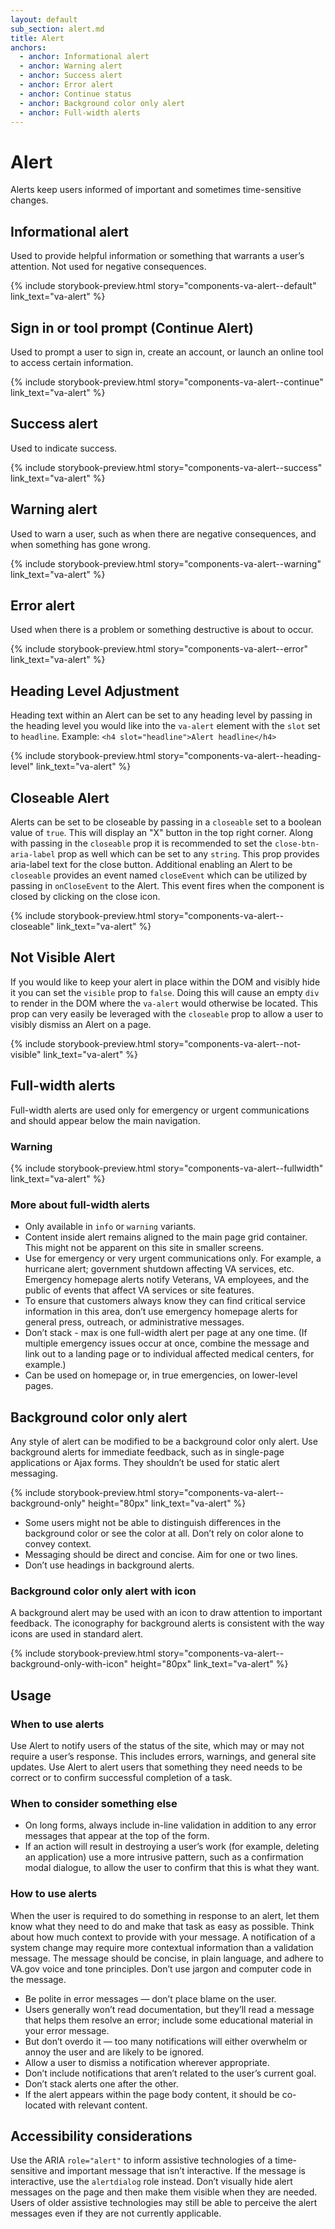 ```yaml
---
layout: default
sub_section: alert.md
title: Alert
anchors:
  - anchor: Informational alert
  - anchor: Warning alert
  - anchor: Success alert
  - anchor: Error alert
  - anchor: Continue status
  - anchor: Background color only alert
  - anchor: Full-width alerts
---
```


# Alert

<div class="va-introtext" markdown="1">
Alerts keep users informed of important and sometimes time-sensitive changes.
</div>

## Informational alert

Used to provide helpful information or something that warrants a user’s attention. Not used for negative consequences.

{% include storybook-preview.html story="components-va-alert--default" link_text="va-alert" %}

## Sign in or tool prompt (Continue Alert)

Used to prompt a user to sign in, create an account, or launch an online tool to access certain information.

{% include storybook-preview.html story="components-va-alert--continue" link_text="va-alert" %}

## Success alert

Used to indicate success.

{% include storybook-preview.html story="components-va-alert--success" link_text="va-alert" %}

## Warning alert

Used to warn a user, such as when there are negative consequences, and when something has gone wrong.

{% include storybook-preview.html story="components-va-alert--warning" link_text="va-alert" %}

## Error alert

Used when there is a problem or something destructive is about to occur.

{% include storybook-preview.html story="components-va-alert--error" link_text="va-alert" %}

## Heading Level Adjustment

Heading text within an Alert can be set to any heading level by passing in the heading level you would like into the `va-alert` element with the `slot` set to `headline`.
Example: `<h4 slot="headline">Alert headline</h4>`

{% include storybook-preview.html story="components-va-alert--heading-level" link_text="va-alert" %}

## Closeable Alert

Alerts can be set to be closeable by passing in a `closeable` set to a boolean value of `true`. This will display an "X" button in the top right corner. Along with passing in the `closeable` prop it is recommended to set the `close-btn-aria-label` prop as well which can be set to any `string`. This prop provides aria-label text for the close button. Additional enabling an Alert to be `closeable` provides an event named `closeEvent` which can be utilized by passing in `onCloseEvent` to the Alert. This event fires when the component is closed by clicking on the close icon.

{% include storybook-preview.html story="components-va-alert--closeable" link_text="va-alert" %}

## Not Visible Alert

If you would like to keep your alert in place within the DOM and visibly hide it you can set the `visible` prop to `false`. Doing this will cause an empty `div` to render in the DOM where the `va-alert` would otherwise be located. This prop can very easily be leveraged with the `closeable` prop to allow a user to visibly dismiss an Alert on a page.

{% include storybook-preview.html story="components-va-alert--not-visible" link_text="va-alert" %}

## Full-width alerts

Full-width alerts are used only for emergency or urgent communications and should appear below the main navigation. 

### Warning

{% include storybook-preview.html story="components-va-alert--fullwidth" link_text="va-alert" %}

### More about full-width alerts
- Only available in `info` or `warning` variants.
- Content inside alert remains aligned to the main page grid container. This might not be apparent on this site in smaller screens.
- Use for emergency or very urgent communications only. For example, a hurricane alert; government shutdown affecting VA services, etc. Emergency homepage alerts notify Veterans, VA employees, and the public of events that affect VA services or site features.
- To ensure that customers always know they can find critical service information in this area, don’t use emergency homepage alerts for general press, outreach, or administrative messages.
- Don’t stack - max is one full-width alert per page at any one time. (If multiple emergency issues occur at once, combine the message and link out to a landing page or to individual affected medical centers, for example.)
- Can be used on homepage or, in true emergencies, on lower-level pages.

## Background color only alert

Any style of alert can be modified to be a background color only alert. Use background alerts for immediate feedback, such as in single-page applications or Ajax forms. They shouldn’t be used for static alert messaging.

{% include storybook-preview.html story="components-va-alert--background-only" height="80px" link_text="va-alert" %}

- Some users might not be able to distinguish differences in the background color or see the color at all. Don’t rely on color alone to convey context. 
- Messaging should be direct and concise. Aim for one or two lines.
- Don’t use headings in background alerts.

### Background color only alert with icon

A background alert may be used with an icon to draw attention to important feedback. The iconography for background alerts is consistent with the way icons are used in standard alert.

{% include storybook-preview.html story="components-va-alert--background-only-with-icon" height="80px" link_text="va-alert" %}

## Usage

### When to use alerts

Use Alert to notify users of the status of the site, which may or may not require a user’s response. This includes errors, warnings, and general site updates. Use Alert to alert users  that something they need needs to be correct or to confirm successful completion of a task.

### When to consider something else

* On long forms, always include in-line validation in addition to any error messages that appear at the top of the form.
* If an action will result in destroying a user’s work (for example, deleting an application) use a more intrusive pattern, such as a confirmation modal dialogue, to allow the user to confirm that this is what they want.

### How to use alerts

When the user is required to do something in response to an alert, let them know what they need to do and make that task as easy as possible. Think about how much context to provide with your message. A notification of a system change may require more contextual information than a validation message. The message should be concise, in plain language, and adhere to VA.gov voice and tone principles. Don’t use jargon and computer code in the message.

* Be polite in error messages — don’t place blame on the user.
* Users generally won’t read documentation, but they’ll  read a message that helps them resolve an error; include some educational material in your error message.
* But don’t overdo it — too many notifications will either overwhelm or annoy the user and are likely to be ignored.
* Allow a user to dismiss a notification wherever appropriate.
* Don’t include notifications that aren’t related to the user’s current goal.
* Don’t stack alerts one after the other.
* If the alert appears within the page body content, it should be co-located with relevant content.

## Accessibility considerations

Use the ARIA `role="alert"` to inform assistive technologies of a time-sensitive and important message that isn’t interactive. If the message is interactive, use the `alertdialog` role instead.
Don’t visually hide alert messages on the page and then make them visible when they are needed. Users of older assistive technologies may still be able to perceive the alert messages even if they are not currently applicable.


